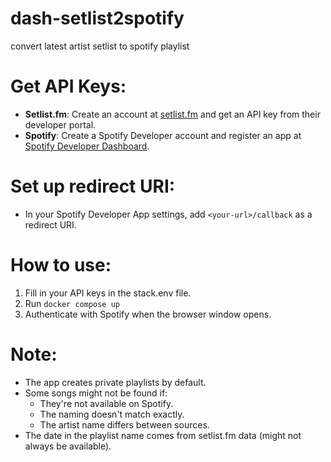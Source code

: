 # dash-setlist2spotify
convert latest artist setlist to spotify playlist

# Get API Keys:

- **Setlist.fm**: Create an account at [setlist.fm](https://www.setlist.fm/) and get an API key from their developer portal.
- **Spotify**: Create a Spotify Developer account and register an app at [Spotify Developer Dashboard](https://developer.spotify.com/dashboard).

# Set up redirect URI:

- In your Spotify Developer App settings, add `<your-url>/callback` as a redirect URI.

# How to use:

1. Fill in your API keys in the stack.env file.
2. Run `docker compose up`
3. Authenticate with Spotify when the browser window opens.

# Note:

- The app creates private playlists by default.
- Some songs might not be found if:
  - They're not available on Spotify.
  - The naming doesn't match exactly.
  - The artist name differs between sources.
- The date in the playlist name comes from setlist.fm data (might not always be available).
